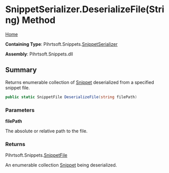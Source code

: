 <a name="_top"></a>

# SnippetSerializer\.DeserializeFile\(String\) Method

[Home](../../../../README.md#_top)

**Containing Type**: Pihrtsoft\.Snippets\.[SnippetSerializer](../README.md#_top)

**Assembly**: Pihrtsoft\.Snippets\.dll

## Summary

Returns enumerable collection of [Snippet](../../Snippet/README.md#_top) deserialized from a specified snippet file\.

```csharp
public static SnippetFile DeserializeFile(string filePath)
```

### Parameters

**filePath**

The absolute or relative path to the file\.

### Returns

Pihrtsoft\.Snippets\.[SnippetFile](../../SnippetFile/README.md#_top)

An enumerable collection [Snippet](../../Snippet/README.md#_top) being deserialized\.